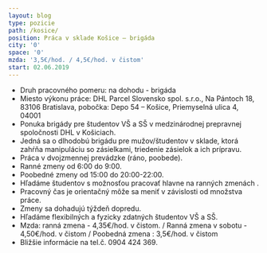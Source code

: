 ```yaml
---
layout: blog
type: pozicie
path: /kosice/
position: Práca v sklade Košice – brigáda
city: '0'
space: '0'
mzda: '3,5€/hod. / 4,5€/hod. v čistom'
start: 02.06.2019
---
```

* Druh pracovného pomeru: na dohodu - brigáda
* Miesto výkonu práce: DHL Parcel Slovensko spol. s.r.o., Na Pántoch 18, 83106 Bratislava, pobočka: Depo 54 – Košice, Priemyselná ulica 4, 04001
* Ponuka brigády pre študentov VŠ a SŠ v medzinárodnej prepravnej spoločnosti DHL v Košiciach.
* Jedná sa o dlhodobú brigádu pre mužov/študentov v sklade, ktorá zahŕňa manipuláciu so zásielkami, triedenie zásielok a ich prípravu.
* Práca v dvojzmennej prevádzke (ráno, poobede).
* Ranné zmeny od 6:00 do 9:00.
* Poobedné zmeny od 15:00 do 20:00-22:00.
* Hľadáme študentov s možnosťou pracovať hlavne na ranných zmenách .
* Pracovný čas je orientačný môže sa meniť v závislosti od množstva práce.
* Zmeny sa dohadujú týždeň dopredu.
* Hľadáme flexibilných a fyzicky zdatných študentov VŠ a SŠ.
* Mzda: ranná zmena - 4,35€/hod. v čistom. / Ranná zmena v sobotu - 4,50€/hod. v čistom / Poobedná zmena : 3,5€/hod. v čistom
* Bližšie informácie na tel.č. 0904 424 369.
